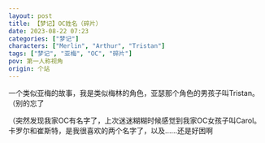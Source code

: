 ```yaml
---
layout: post
title: 【梦记】OC姓名（碎片）
date: 2023-08-22 07:23
categories: ["梦记"]
characters: ["Merlin", "Arthur", "Tristan"]
tags: ["梦记", "亚梅", "OC", "碎片"]
pov: 第一人称视角
origin: 个站
---
```


一个类似亚梅的故事，我是类似梅林的角色，亚瑟那个角色的男孩子叫Tristan。（别的忘了

（突然发现我家OC有名字了，上次迷迷糊糊时候感觉到我家OC女孩子叫Carol。卡罗尔和崔斯特，是我很喜欢的两个名字了，以及……还是好困啊
